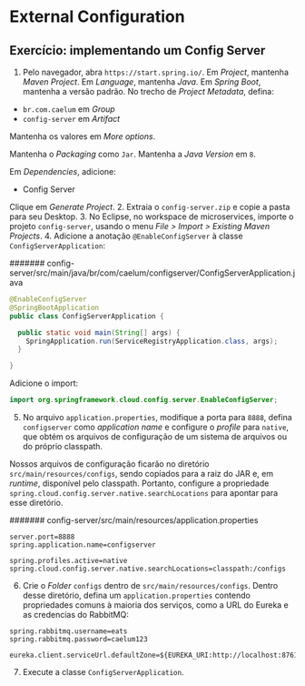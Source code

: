 # External Configuration

## Exercício: implementando um Config Server

1. Pelo navegador, abra `https://start.spring.io/`.
  Em _Project_, mantenha _Maven Project_.
  Em _Language_, mantenha _Java_.
  Em _Spring Boot_, mantenha a versão padrão.
  No trecho de _Project Metadata_, defina:

  - `br.com.caelum` em _Group_
  - `config-server` em _Artifact_

  Mantenha os valores em _More options_.
 
  Mantenha o _Packaging_ como `Jar`.
  Mantenha a _Java Version_ em `8`.

  Em _Dependencies_, adicione:

  - Config Server

  Clique em _Generate Project_.
2. Extraia o `config-server.zip` e copie a pasta para seu Desktop.
3. No Eclipse, no workspace de microservices, importe o projeto `config-server`, usando o menu _File > Import > Existing Maven Projects_.
4. Adicione a anotação `@EnableConfigServer` à classe `ConfigServerApplication`:

  ####### config-server/src/main/java/br/com/caelum/configserver/ConfigServerApplication.java

  ```java
  @EnableConfigServer
  @SpringBootApplication
  public class ConfigServerApplication {

    public static void main(String[] args) {
      SpringApplication.run(ServiceRegistryApplication.class, args);
    }

  }
  ```

  Adicione o import:

  ```java
  import org.springframework.cloud.config.server.EnableConfigServer;
  ```

5. No arquivo `application.properties`, modifique a porta para `8888`, defina `configserver` como _application name_ e configure o _profile_ para `native`, que obtém os arquivos de configuração de um sistema de arquivos ou do próprio classpath.

  Nossos arquivos de configuração ficarão no diretório `src/main/resources/configs`, sendo copiados para a raiz do JAR e, em _runtime_, disponível pelo classpath. Portanto, configure a propriedade `spring.cloud.config.server.native.searchLocations` para apontar para esse diretório.

  ####### config-server/src/main/resources/application.properties

  ```properties
  server.port=8888
  spring.application.name=configserver

  spring.profiles.active=native
  spring.cloud.config.server.native.searchLocations=classpath:/configs
  ```

6. Crie o _Folder_ `configs` dentro de `src/main/resources/configs`. Dentro desse diretório, defina um `application.properties` contendo propriedades comuns à maioria dos serviços, como a URL do Eureka e as credencias do RabbitMQ:

  ```properties
  spring.rabbitmq.username=eats
  spring.rabbitmq.password=caelum123

  eureka.client.serviceUrl.defaultZone=${EUREKA_URI:http://localhost:8761/eureka/}
  ```

7. Execute a classe `ConfigServerApplication`.
